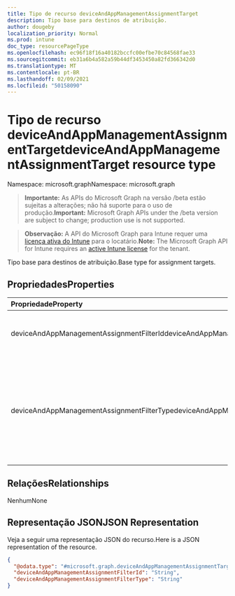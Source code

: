 ```yaml
---
title: Tipo de recurso deviceAndAppManagementAssignmentTarget
description: Tipo base para destinos de atribuição.
author: dougeby
localization_priority: Normal
ms.prod: intune
doc_type: resourcePageType
ms.openlocfilehash: ec96f18f16a40182bccfc00efbe70c84568fae33
ms.sourcegitcommit: eb31a6b4a582a59b44df3453450a82fd366342d0
ms.translationtype: MT
ms.contentlocale: pt-BR
ms.lasthandoff: 02/09/2021
ms.locfileid: "50158090"
---
```

# <a name="deviceandappmanagementassignmenttarget-resource-type"></a><span data-ttu-id="87290-103">Tipo de recurso deviceAndAppManagementAssignmentTarget</span><span class="sxs-lookup"><span data-stu-id="87290-103">deviceAndAppManagementAssignmentTarget resource type</span></span>

<span data-ttu-id="87290-104">Namespace: microsoft.graph</span><span class="sxs-lookup"><span data-stu-id="87290-104">Namespace: microsoft.graph</span></span>

> <span data-ttu-id="87290-105">**Importante:** As APIs do Microsoft Graph na versão /beta estão sujeitas a alterações; não há suporte para o uso de produção.</span><span class="sxs-lookup"><span data-stu-id="87290-105">**Important:** Microsoft Graph APIs under the /beta version are subject to change; production use is not supported.</span></span>

> <span data-ttu-id="87290-106">**Observação:** A API do Microsoft Graph para Intune requer uma [licença ativa do Intune](https://go.microsoft.com/fwlink/?linkid=839381) para o locatário.</span><span class="sxs-lookup"><span data-stu-id="87290-106">**Note:** The Microsoft Graph API for Intune requires an [active Intune license](https://go.microsoft.com/fwlink/?linkid=839381) for the tenant.</span></span>

<span data-ttu-id="87290-107">Tipo base para destinos de atribuição.</span><span class="sxs-lookup"><span data-stu-id="87290-107">Base type for assignment targets.</span></span>

## <a name="properties"></a><span data-ttu-id="87290-108">Propriedades</span><span class="sxs-lookup"><span data-stu-id="87290-108">Properties</span></span>
|<span data-ttu-id="87290-109">Propriedade</span><span class="sxs-lookup"><span data-stu-id="87290-109">Property</span></span>|<span data-ttu-id="87290-110">Tipo</span><span class="sxs-lookup"><span data-stu-id="87290-110">Type</span></span>|<span data-ttu-id="87290-111">Descrição</span><span class="sxs-lookup"><span data-stu-id="87290-111">Description</span></span>|
|:---|:---|:---|
|<span data-ttu-id="87290-112">deviceAndAppManagementAssignmentFilterId</span><span class="sxs-lookup"><span data-stu-id="87290-112">deviceAndAppManagementAssignmentFilterId</span></span>|<span data-ttu-id="87290-113">String</span><span class="sxs-lookup"><span data-stu-id="87290-113">String</span></span>|<span data-ttu-id="87290-114">A ID do filtro para a atribuição de destino.</span><span class="sxs-lookup"><span data-stu-id="87290-114">The Id of the filter for the target assignment.</span></span>|
|<span data-ttu-id="87290-115">deviceAndAppManagementAssignmentFilterType</span><span class="sxs-lookup"><span data-stu-id="87290-115">deviceAndAppManagementAssignmentFilterType</span></span>|[<span data-ttu-id="87290-116">deviceAndAppManagementAssignmentFilterType</span><span class="sxs-lookup"><span data-stu-id="87290-116">deviceAndAppManagementAssignmentFilterType</span></span>](../resources/intune-shared-deviceandappmanagementassignmentfiltertype.md)|<span data-ttu-id="87290-117">O tipo de filtro da atribuição de destino, ou seja, Excluir ou Incluir.</span><span class="sxs-lookup"><span data-stu-id="87290-117">The type of filter of the target assignment i.e. Exclude or Include.</span></span> <span data-ttu-id="87290-118">Os valores possíveis são: `none`, `include`, `exclude`.</span><span class="sxs-lookup"><span data-stu-id="87290-118">Possible values are: `none`, `include`, `exclude`.</span></span>|

## <a name="relationships"></a><span data-ttu-id="87290-119">Relações</span><span class="sxs-lookup"><span data-stu-id="87290-119">Relationships</span></span>
<span data-ttu-id="87290-120">Nenhum</span><span class="sxs-lookup"><span data-stu-id="87290-120">None</span></span>

## <a name="json-representation"></a><span data-ttu-id="87290-121">Representação JSON</span><span class="sxs-lookup"><span data-stu-id="87290-121">JSON Representation</span></span>
<span data-ttu-id="87290-122">Veja a seguir uma representação JSON do recurso.</span><span class="sxs-lookup"><span data-stu-id="87290-122">Here is a JSON representation of the resource.</span></span>
<!-- {
  "blockType": "resource",
  "@odata.type": "microsoft.graph.deviceAndAppManagementAssignmentTarget"
}
-->
``` json
{
  "@odata.type": "#microsoft.graph.deviceAndAppManagementAssignmentTarget",
  "deviceAndAppManagementAssignmentFilterId": "String",
  "deviceAndAppManagementAssignmentFilterType": "String"
}
```




